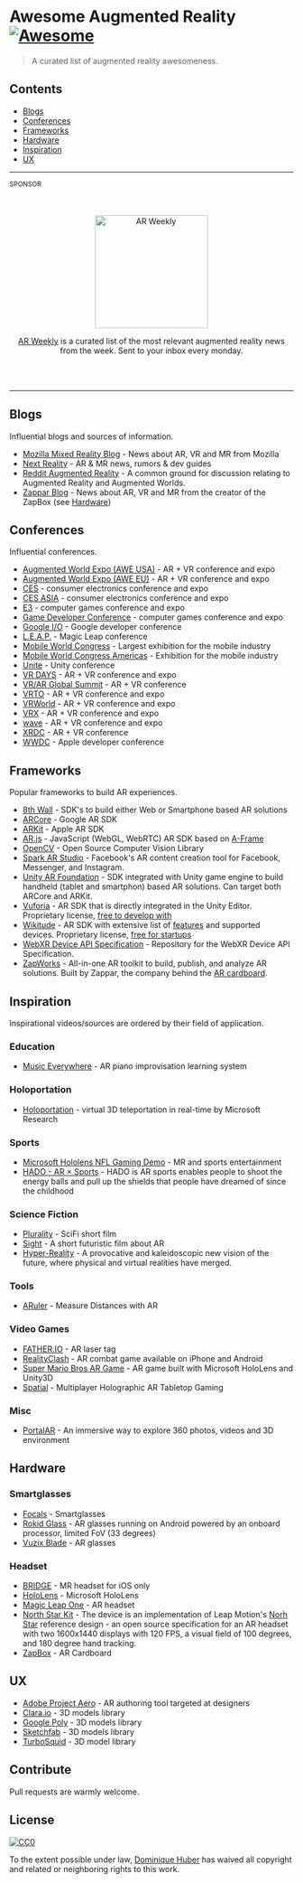 # Awesome Augmented Reality [![Awesome](https://awesome.re/badge.svg)](https://awesome.re)

> A curated list of augmented reality awesomeness.

## Contents

- [Blogs](#blogs)
- [Conferences](#conferences)
- [Frameworks](#frameworks)
- [Hardware](#hardware)
- [Inspiration](#inspiration)
- [UX](#ux)

---

<sub>SPONSOR</sub>

<div align="center">
<br>
<br>
<a href="https://ar-weekly.blog">
	<img width="200" src="https://ar-weekly.blog/images/ar-weekly-logo-0b2347bb232c17c1d87dbdaa15a18c73.png" alt="AR Weekly"></a>
	<p>
<a href="https://ar-weekly.blog">AR Weekly</a> is a curated list of the most relevant augmented reality news from the week. Sent to your inbox every monday.
	</p>
	<br>
	<br>
</div>

---

## Blogs

Influential blogs and sources of information.

- [Mozilla Mixed Reality Blog](https://blog.mozvr.com/) - News about AR, VR and MR from Mozilla
- [Next Reality](https://next.reality.news/) - AR & MR news, rumors & dev guides
- [Reddit Augmented Reality](https://www.reddit.com/r/augmentedreality/) - A common ground for discussion relating to Augmented Reality and Augmented Worlds.
- [Zappar Blog](https://www.zappar.com/blog/) - News about AR, VR and MR from the creator of the ZapBox (see [Hardware](#hardware))

## Conferences

Influential conferences.

- [Augmented World Expo (AWE USA)](https://augmentedworldexpo.com/) - AR + VR conference and expo
- [Augmented World Expo (AWE EU)](https://eu.augmentedworldexpo.com/) - AR + VR conference and expo
- [CES](https://www.ces.tech/) - consumer electronics conference and expo
- [CES ASIA](http://www.cesasia.cn/) - consumer electronics conference and expo
- [E3](https://www.e3expo.com/) - computer games conference and expo
- [Game Developer Conference](https://www.gdconf.com/) - computer games conference and expo
- [Google I/O](https://events.google.com/io/) - Google developer conference
- [L.E.A.P.](https://www.magicleap.com/conference) - Magic Leap conference
- [Mobile World Congress](https://www.mobileworldcongress.com/) - Largest exhibition for the mobile industry
- [Mobile World Congress Americas](https://www.mwcamericas.com/) - Exhibition for the mobile industry
- [Unite](https://unite.unity.com/) - Unity conference
- [VR DAYS](https://vrdays.co/) - AR + VR conference and expo
- [VR/AR Global Summit](http://www.thevrara.com/vr-ar-global-summit) - AR + VR conference
- [VRTO](https://conference.virtualreality.to/) - AR + VR conference and expo
- [VRWorld](http://www.vrworldevent.com/) - AR + VR conference and expo
- [VRX](https://events.vr-intelligence.com/vrx/) - AR + VR conference and expo
- [wave](http://www.wavexc.com/) - AR + VR conference and expo
- [XRDC](http://www.xrdconf.com/) - AR + VR conference
- [WWDC](https://developer.apple.com/wwdc/) - Apple developer conference

## Frameworks

Popular frameworks to build AR experiences.

- [8th Wall](https://www.8thwall.com) - SDK's to build either Web or Smartphone based AR solutions
- [ARCore](https://developers.google.com/ar/) - Google AR SDK
- [ARKit](https://developer.apple.com/arkit/) - Apple AR SDK
- [AR.js](https://github.com/jeromeetienne/ar.js) - JavaScript (WebGL, WebRTC) AR SDK based on [A-Frame](https://aframe.io)
- [OpenCV](https://opencv.org) - Open Source Computer Vision Library
- [Spark AR Studio](https://sparkar.facebook.com/ar-studio) - Facebook's AR content creation tool for Facebook, Messenger, and Instagram.
- [Unity AR Foundation](https://docs.unity3d.com/Packages/com.unity.xr.arfoundation@1.0/manual/index.html) - SDK integrated with Unity game engine to build handheld (tablet and smartphon) based AR solutions. Can target both ARCore and ARKit.
- [Vuforia](https://developer.vuforia.com/) - AR SDK that is directly integrated in the Unity Editor. Proprietary license, [free to develop with](https://developer.vuforia.com/vui/pricing)
- [Wikitude](https://www.wikitude.com/) - AR SDK with extensive list of [features](https://www.wikitude.com/products/wikitude-sdk-features/) and supported devices. Proprietary license, [free for startups](https://www.wikitude.com/store/)
- [WebXR Device API Specification](https://github.com/immersive-web/webxr) - Repository for the WebXR Device API Specification.
- [ZapWorks](https://zap.works) - All-in-one AR toolkit to build, publish, and analyze AR solutions. Built by Zappar, the company behind the [AR cardboard](#hardware).

## Inspiration

Inspirational videos/sources are ordered by their field of application.

### Education

- [Music Everywhere](https://www.youtube.com/watch?v=QdlJMc5ek_8) - AR piano improvisation learning system

### Holoportation

- [Holoportation](https://www.youtube.com/watch?v=7d59O6cfaM0) - virtual 3D teleportation in real-time by Microsoft Research

### Sports

- [Microsoft Hololens NFL Gaming Demo](https://www.youtube.com/watch?v=JQ2fhg1JQig) - MR and sports entertainment
- [HADO - AR × Sports](https://www.youtube.com/watch?v=REBPXwx24kA) - HADO is AR sports enables people to shoot the energy balls and pull up the shields that people have dreamed of since the childhood

### Science Fiction

- [Plurality](https://www.youtube.com/watch?v=IzryBRPwsog) - SciFi short film
- [Sight](https://vimeo.com/46304267) - A short futuristic film about AR
- [Hyper-Reality](https://www.youtube.com/watch?v=YJg02ivYzSs) - A provocative and kaleidoscopic new vision of the future, where physical and virtual realities have merged.

### Tools

- [ARuler](https://www.youtube.com/watch?time_continue=1&v=lIJXsQwC39U) - Measure Distances with AR

### Video Games

- [FATHER.IO](https://father.io/) - AR laser tag
- [RealityClash](https://reality-clash.com/) - AR combat game available on iPhone and Android
- [Super Mario Bros AR Game](https://www.youtube.com/watch?v=QN95nNDtxjo) - AR game built with Microsoft HoloLens and Unity3D
- [Spatial](https://www.kickstarter.com/projects/1539770337/spatial-multiplayer-ar-tabletop-gaming/description) - Multiplayer Holographic AR Tabletop Gaming

### Misc

- [PortalAR](https://www.youtube.com/watch?time_continue=22&v=-7NutV8kHLQ) - An immersive way to explore 360 photos, videos and 3D environment

## Hardware

### Smartglasses

- [Focals](https://www.bynorth.com) - Smartglasses
- [Rokid Glass](https://glass.rokid.com) - AR glasses running on Android powered by an onboard processor, limited FoV (33 degrees)
- [Vuzix Blade](https://www.vuzix.com/products/blade-smart-glasses) - AR glasses

### Headset

- [BRIDGE](https://bridge.occipital.com) - MR headset for iOS only
- [HoloLens](https://www.microsoft.com/en-us/hololens) - Microsoft HoloLens
- [Magic Leap One](https://www.magicleap.com) - AR headset
- [North Star Kit](https://www.smart-prototyping.com/Project-North-Star-Kit) - The device is an implementation of Leap Motion's [Norh Star]() reference design - an open source specification for an AR headset with two 1600x1440 displays with 120 FPS, a visual field of 100 degrees, and 180 degree hand tracking.
- [ZapBox](https://www.zappar.com/zapbox/) - AR Cardboard

## UX

- [Adobe Project Aero](https://www.adobe.com/products/projectaero.html) - AR authoring tool targeted at designers
- [Clara.io](https://clara.io) - 3D models library
- [Google Poly](https://poly.google.com) - 3D models library
- [Sketchfab](https://sketchfab.com) - 3D models library
- [TurboSquid](https://www.turbosquid.com/Search/3D-Models/free) - 3D model library

## Contribute

Pull requests are warmly welcome.

## License

[![CC0](http://mirrors.creativecommons.org/presskit/buttons/88x31/svg/cc-zero.svg)](http://creativecommons.org/publicdomain/zero/1.0)

To the extent possible under law, [Dominique Huber](https://donhubi.ch) has waived all copyright and
related or neighboring rights to this work.
